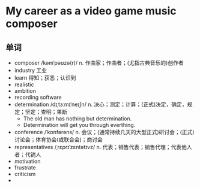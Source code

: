 # My career as a video game music composer

## 单词
- composer /kəmˈpəʊzə(r)/ n. 作曲家；作曲者；(尤指古典音乐的)创作者
- industry 工业
- learn 得知；获悉；认识到
- realistic
- ambition
- recording software
- determination /dɪˌtɜːmɪˈneɪʃn/ n. 决心；测定；计算；(正式)决定，确定，规定；坚定；查明；果断
  - The old man has nothing but determination.
  - Determination will get you through everthing.
- conference /ˈkɒnfərəns/ n. 会议；(通常持续几天的大型正式)研讨会；(正式)讨论会；体育协会(或联合会)；商讨会
- representatives /ˌrɛprɪˈzɛntətɪvz/ n. 代表；销售代表；销售代理；代表他人者；代销人
- motivation
- frustrate
- criticism
- 
